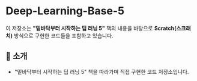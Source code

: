 # Deep-Learning-Base-5

이 저장소는 **"밑바닥부터 시작하는 딥 러닝 5"** 책의 내용을 바탕으로 **Scratch(스크래치)** 방식으로 구현한 코드들을 포함하고 있습니다. 

## 📌 소개
- "밑바닥부터 시작하는 딥 러닝 5" 책을 따라가며 직접 구현한 코드 저장소입니다.
